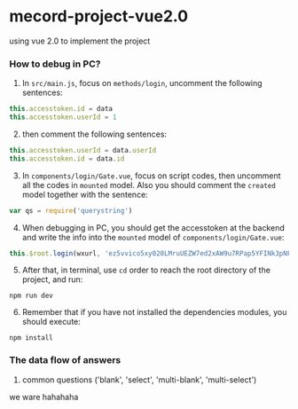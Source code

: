 # mecord-project-vue2.0
using vue 2.0 to implement the project

### How to debug in PC?

1. In `src/main.js`, focus on `methods/login`, uncomment the following sentences:
  ```javascript
  this.accesstoken.id = data    
  this.accesstoken.userId = 1  
  ```
  
2. then comment the following sentences:
  ```javascript
  this.accesstoken.userId = data.userId
  this.accesstoken.id = data.id
  ```
  
3. In `components/login/Gate.vue`, focus on script codes, then uncomment all the codes in `mounted` model. Also you should comment the `created` model together with the sentence:
  ```javascript
  var qs = require('querystring')
  ```
4. When debugging in PC, you should get the accesstoken at the backend and write the info into the `mounted` model of `components/login/Gate.vue`:
  ```javascript
  this.$root.login(wxurl, 'ez5vvico5xy020LMruUEZW7ed2xAW9u7RPap5YFINk3pNFlS6IDFYUf4VFErmjWI')  
  ```
5. After that, in terminal, use `cd` order to reach the root directory of the project, and run:
  ```Shell
  npm run dev
  ```
6. Remember that if you have not installed the dependencies modules, you should execute:
  ```Shell
  npm install
  ```
### The data flow of answers

1. common questions ('blank', 'select', 'multi-blank', 'multi-select')

  we ware hahahaha
